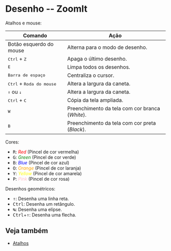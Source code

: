 # Desenho -- ZoomIt

Atalhos e mouse:

| Comando | Ação |
| --- | --- |
| Botão esquerdo do mouse | Alterna para o modo de desenho. |
| <kbd>Ctrl</kbd> + <kbd>Z</kbd> | Apaga o último desenho. |
| <kbd>E</kdb> | Limpa todos os desenhos. |
| <kbd>Barra de espaço</kbd> | Centraliza o cursor. |
| <kbd>Ctrl</kbd> + <kbd>Roda do mouse</kdb> | Altera a largura da caneta. |
| <kbd>&uarr;</kbd> ou <kbd>&darr;</kbd> | Altera a largura da caneta. |
| <kbd>Ctrl</kbd> + <kbd>C</kbd> | Cópia da tela ampliada. |
| <kbd>W</kbd> | Preenchimento da tela com cor branca (*White*). |
| <kbd>B</kbd> | Preenchimento da tela com cor preta (*Black*). |

Cores:

- <kbd>R</kbd>: <span style="color: red;">*Red*</span> (Pincel de cor vermelha)
- <kbd>G</kbd>: <span style="color: green;">*Green*</span> (Pincel de cor verde)
- <kbd>B</kbd>: <span style="color: blue;">*Blue*</span> (Pincel de cor azul)
- <kbd>O</kbd>: <span style="color: orange;">*Orange*</span> (Pincel de cor laranja)
- <kbd>Y</kbd>: <span style="color: yellow;">*Yellow*</span> (Pincel de cor amarela)
- <kbd>P</kbd>: <span style="color: pink;">*Pink*</span> (Pincel de cor rosa)
  
Desenhos geométricos:

- <kbd>&uArr;</kbd>: Desenha uma linha reta.
- <kbd>Ctrl</kbd>: Desenha um retângulo.
- <kbd>&#8633;</kbd>: Desenha uma elípse.
- <kbd>Ctrl</kbd>+<kbd>&uArr;</kbd>: Desenha uma flecha.

## Veja também

- [Atalhos](atalhos.md)